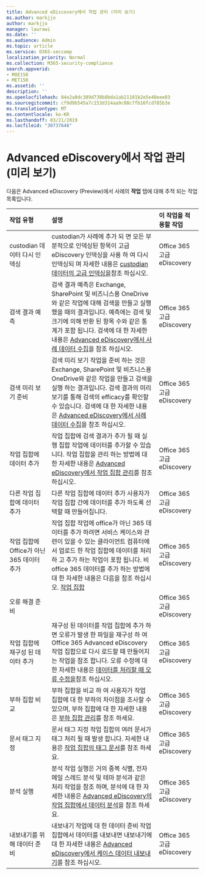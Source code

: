 ```yaml
---
title: Advanced eDiscovery에서 작업 관리 (미리 보기)
ms.author: markjjo
author: markjjo
manager: laurawi
ms.date: ''
ms.audience: Admin
ms.topic: article
ms.service: O365-seccomp
localization_priority: Normal
ms.collection: M365-security-compliance
search.appverid:
- MOE150
- MET150
ms.assetid: ''
description: ''
ms.openlocfilehash: 84e2a8dc389d738b8bda1ab21101b2e5e40eee03
ms.sourcegitcommit: cf9d9b545a7c153d314aa9c08c7fb16fcd785b3e
ms.translationtype: MT
ms.contentlocale: ko-KR
ms.lasthandoff: 03/21/2019
ms.locfileid: "30737648"
---
```

# <a name="manage-jobs-in-advanced-ediscovery-preview"></a>Advanced eDiscovery에서 작업 관리 (미리 보기)

다음은 Advanced eDiscovery (Preview)에서 사례의 **작업** 탭에 대해 추적 되는 작업 목록입니다.

| 작업 유형 | 설명 | 이 작업을 적용할 작업 |
| :- | :- | :- |
| custodian 데이터 다시 인덱싱 | custodian가 사례에 추가 되 면 모든 부분적으로 인덱싱된 항목이 고급 eDiscovery 인덱싱을 사용 하 여 다시 인덱싱되 며 자세한 내용은 [custodian 데이터의 고급 인덱싱을](indexing-custodian-data.md)참조 하십시오. | Office 365 고급 eDiscovery |
| 검색 결과 예측 | 검색 결과 예측은 Exchange, SharePoint 및 비즈니스용 OneDrive와 같은 작업에 대해 검색을 만들고 실행 했을 때의 결과입니다.  예측에는 검색 및 크기에 의해 반환 된 항목 수와 같은 통계가 포함 됩니다.  검색에 대 한 자세한 내용은 [Advanced eDiscovery에서 사례 데이터 수집](collecting-data-for-ediscovery.md)을 참조 하십시오. | Office 365 고급 eDiscovery |
| 검색 미리 보기 준비 | 검색 미리 보기 작업을 준비 하는 것은 Exchange, SharePoint 및 비즈니스용 OneDrive와 같은 작업을 만들고 검색을 실행 하는 결과입니다.  검색 결과의 미리 보기를 통해 검색의 efficacy를 확인할 수 있습니다.  검색에 대 한 자세한 내용은 [Advanced eDiscovery에서 사례 데이터 수집](collecting-data-for-ediscovery.md)을 참조 하십시오. | Office 365 고급 eDiscovery |
| 작업 집합에 데이터 추가 | 작업 집합에 검색 결과가 추가 될 때 실행 집합 작업에 데이터를 추가할 수 있습니다.  작업 집합을 관리 하는 방법에 대 한 자세한 내용은 [Advanced eDiscovery에서 작업 집합 관리](managing-working-sets.md)를 참조 하십시오. | Office 365 고급 eDiscovery |
| 다른 작업 집합에 데이터 추가 | 다른 작업 집합에 데이터 추가 사용자가 작업 집합 간에 데이터를 추가 하도록 선택할 때 만들어집니다. | Office 365 고급 eDiscovery |
| 작업 집합에 Office가 아닌 365 데이터 추가 | 작업 집합 작업에 office가 아닌 365 데이터를 추가 하려면 서비스 케이스와 관련이 있을 수 있는 클라이언트 컴퓨터에서 업로드 한 작업 집합에 데이터를 처리 하 고 추가 하는 작업이 포함 됩니다. 비 office 365 데이터를 추가 하는 방법에 대 한 자세한 내용은 다음을 참조 하십시오. [ 작업 집합](load-non-office365-data.md) | Office 365 고급 eDiscovery |
| 오류 해결 준비 |  | Office 365 고급 eDiscovery |
| 작업 집합에 재구성 된 데이터 추가 | 재구성 된 데이터를 작업 집합에 추가 하면 오류가 발생 한 파일을 재구성 하 여 Office 365 Advanced eDiscovery 작업 집합으로 다시 로드할 때 만들어지는 작업을 참조 합니다.  오류 수정에 대 한 자세한 내용은 [데이터를 처리할 때 오류 수정을](error-remediation.md)참조 하십시오. | Office 365 고급 eDiscovery |
| 부하 집합 비교 | 부하 집합을 비교 하 여 사용자가 작업 집합에 대 한 부하의 차이점을 조사할 수 있으며, 부하 집합에 대 한 자세한 내용은 [부하 집합 관리](manage-load-sets.md)를 참조 하세요. | Office 365 고급 eDiscovery |
| 문서 태그 지정 | 문서 태그 지정 작업 집합의 여러 문서가 태그 처리 될 때 발생 합니다.  자세한 내용은 [작업 집합의 태그 문서](tagging-documents.md)를 참조 하세요. | Office 365 고급 eDiscovery |
| 분석 실행 | 분석 작업 실행은 거의 중복 식별, 전자 메일 스레드 분석 및 테마 분석과 같은 처리 작업을 참조 하며, 분석에 대 한 자세한 내용은 [Advanced eDiscovery의 작업 집합에서 데이터 분석](analyzing-data-in-working-set.md)을 참조 하세요. | Office 365 고급 eDiscovery |
| 내보내기를 위해 데이터 준비 | 내보내기 작업에 대 한 데이터 준비 작업 집합에서 데이터를 내보내면 내보내기에 대 한 자세한 내용은 [Advanced eDiscovery에서 케이스 데이터 내보내기](exporting-data-ediscover20.md)를 참조 하십시오. | Office 365 고급 eDiscovery |
